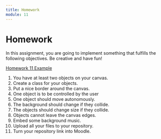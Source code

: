```yaml
---
title: Homework
module: 11
---
```


# Homework

In this assignment, you are going to implement something that fulfills the following objectives. Be creative and have fun!

<a href="https://github.com/Montana-Media-Arts/441-WebTech-Spring2024-Examples/tree/main/Week%2011" target="_blank">Homework 11 Example</a>

1. You have at least two objects on your canvas.
2. Create a class for your objects.
3. Put a nice border around the canvas.
4. One object is to be controlled by the user
5. One object should move autonomously.
6. The background should change if they collide.
7. The objects should change size if they collide.
8. Objects cannot leave the canvas edges.
9. Embed some background music.
10. Upload all your files to your repository.
11. Turn your repository link into Moodle.